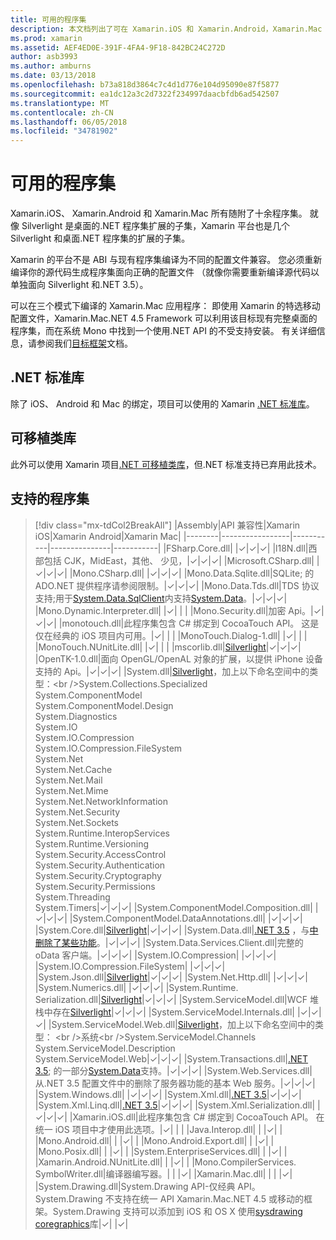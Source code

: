 ```yaml
---
title: 可用的程序集
description: 本文档列出了可在 Xamarin.iOS 和 Xamarin.Android，Xamarin.Mac 中使用的程序集。 它还链接到有关标准.NET 库和可移植类库文档。
ms.prod: xamarin
ms.assetid: AEF4ED0E-391F-4FA4-9F18-842BC24C272D
author: asb3993
ms.author: amburns
ms.date: 03/13/2018
ms.openlocfilehash: b73a818d3864c7c4d1d776e104d95090e87f5877
ms.sourcegitcommit: ea1dc12a3c2d7322f234997daacbfdb6ad542507
ms.translationtype: MT
ms.contentlocale: zh-CN
ms.lasthandoff: 06/05/2018
ms.locfileid: "34781902"
---
```

# <a name="available-assemblies"></a>可用的程序集

Xamarin.iOS、 Xamarin.Android 和 Xamarin.Mac 所有随附了十余程序集。 就像 Silverlight 是桌面的.NET 程序集扩展的子集，Xamarin 平台也是几个 Silverlight 和桌面.NET 程序集的扩展的子集。

Xamarin 的平台不是 ABI 与现有程序集编译为不同的配置文件兼容。 您必须重新编译你的源代码生成程序集面向正确的配置文件 （就像你需要重新编译源代码以单独面向 Silverlight 和.NET 3.5）。

可以在三个模式下编译的 Xamarin.Mac 应用程序： 即使用 Xamarin 的特选移动配置文件，Xamarin.Mac.NET 4.5 Framework 可以利用该目标现有完整桌面的程序集，而在系统 Mono 中找到一个使用.NET API 的不受支持安装。 有关详细信息，请参阅我们[目标框架](~/mac/platform/target-framework.md)文档。


## <a name="net-standard-libraries"></a>.NET 标准库

除了 iOS、 Android 和 Mac 的绑定，项目可以使用的 Xamarin [.NET 标准库](~/cross-platform/app-fundamentals/net-standard.md)。

## <a name="portable-class-libraries"></a>可移植类库
 
此外可以使用 Xamarin 项目[.NET 可移植类库](~/cross-platform/app-fundamentals/pcl.md)，但.NET 标准支持已弃用此技术。

## <a name="supported-assemblies"></a>支持的程序集

> [!div class="mx-tdCol2BreakAll"]
> |Assembly|API 兼容性|Xamarin iOS|Xamarin Android|Xamarin Mac|
> |--------|-----------------|-----------|---------------|-----------|
> |FSharp.Core.dll| |✓|✓|✓|
> |l18N.dll|西部包括 CJK，MidEast，其他、 少见，|✓|✓|✓|
> |Microsoft.CSharp.dll| |✓|✓|✓|
> |Mono.CSharp.dll| |✓|✓|✓|
> |Mono.Data.Sqlite.dll|SQLite; 的 ADO.NET 提供程序请参阅限制。|✓|✓|✓|
> |Mono.Data.Tds.dll|TDS 协议支持;用于[System.Data.SqlClient](https://developer.xamarin.com/api/namespace/System.Data.SqlClient/)内支持[System.Data](https://developer.xamarin.com/api/namespace/System.Data/)。|✓|✓|✓|
> |Mono.Dynamic.&#8203;Interpreter.dll| |✓| | |
> |Mono.Security.dll|加密 Api。|✓|✓|✓|
> |monotouch.dll|此程序集包含 C# 绑定到 CocoaTouch API。 这是仅在经典的 iOS 项目内可用。|✓| | |
> |MonoTouch.&#8203;Dialog-1.dll| |✓| | |
> |MonoTouch.&#8203;NUnitLite.dll| |✓| | |
> |mscorlib.dll|[Silverlight](https://msdn.microsoft.com/library/cc838194(VS.95).aspx)|✓|✓|✓|
> |OpenTK-1.0.dll|面向 OpenGL/OpenAL 对象的扩展，以提供 iPhone 设备支持的 Api。|✓|✓|✓|
> |System.dll|[Silverlight](https://msdn.microsoft.com/library/cc838194(VS.95).aspx)，加上以下命名空间中的类型：<br />System.Collections.Specialized<br />System.&#8203;ComponentModel<br />System.ComponentModel.Design<br />System.Diagnostics<br />System.IO<br />System.IO.Compression<br />System.IO.Compression.FileSystem<br />System.Net<br />System.Net.Cache<br />System.Net.Mail<br />System.Net.Mime<br />System.Net.&#8203;NetworkInformation<br />System.Net.Security<br />System.Net.Sockets<br />System.Runtime.&#8203;InteropServices<br />System.Runtime.Versioning<br />System.Security.&#8203;AccessControl<br />System.Security.Authentication<br />System.Security.&#8203;Cryptography<br />System.Security.Permissions<br />System.Threading<br />System.Timers|✓|✓|✓|
> |System.&#8203;ComponentModel.&#8203;Composition.dll| |✓|✓|✓|
> |System.&#8203;ComponentModel.&#8203;DataAnnotations.dll| |✓|✓|✓|
> |System.Core.dll|[Silverlight](https://msdn.microsoft.com/library/cc838194(VS.95).aspx)|✓|✓|✓|
> |System.Data.dll|[.NET 3.5](http://msdn.microsoft.com/library/ms229335.aspx) ，与[中删除了某些功能](~/ios/data-cloud/system.data.md)。|✓|✓|✓|
> |System.Data.&#8203;Services.&#8203;Client.dll|完整的 oData 客户端。|✓|✓|✓|
> |System.IO.&#8203;Compression| |✓|✓|✓|
> |System.IO.&#8203;Compression.&#8203;FileSystem| |✓|✓|✓|
> |System.Json.dll|[Silverlight](http://msdn.microsoft.com/library/cc838194(VS.95).aspx)|✓|✓|✓|
> |System.Net.&#8203;Http.dll| |✓|✓|✓|
> |System.&#8203;Numerics.dll| |✓|✓|✓|
> |System.Runtime.&#8203;Serialization.dll|[Silverlight](http://msdn.microsoft.com/library/cc838194(VS.95).aspx)|✓|✓|✓|
> |System.&#8203;ServiceModel.dll|WCF 堆栈中存在[Silverlight](http://msdn.microsoft.com/library/cc838194(VS.95).aspx)|✓|✓|✓|
> |System.&#8203;ServiceModel.&#8203;Internals.dll| |✓|✓|✓|
> |System.&#8203;ServiceModel.&#8203;Web.dll|[Silverlight](http://msdn.microsoft.com/library/cc838194(VS.95).aspx)，加上以下命名空间中的类型： <br />系统<br />System.ServiceModel.Channels<br />System.ServiceModel.Description<br />System.ServiceModel.Web|✓|✓|✓|
> |System.&#8203;Transactions.dll|[.NET 3.5](http://msdn.microsoft.com/library/ms229335.aspx); 的一部分[System.Data](~/ios/data-cloud/system.data.md)支持。|✓|✓|✓|
> |System.Web.&#8203;Services.dll|从.NET 3.5 配置文件中的删除了服务器功能的基本 Web 服务。|✓|✓|✓|
> |System.&#8203;Windows.dll| |✓|✓|✓|
> |System.&#8203;Xml.dll|[.NET 3.5](http://msdn.microsoft.com/library/ms229335.aspx)|✓|✓|✓|
> |System.Xml.&#8203;Linq.dll|[.NET 3.5](http://msdn.microsoft.com/library/ms229335.aspx)|✓|✓|✓|
> |System.Xml.Serialization.dll| |✓|✓|✓|
> |Xamarin.iOS.dll|此程序集包含 C# 绑定到 CocoaTouch API。 在统一 iOS 项目中才使用此选项。|✓| | |
> |Java.Interop.dll| | |✓| |
> |Mono.Android.dll| | |✓| |
> |Mono.Android.&#8203;Export.dll| | |✓| |
> |Mono.Posix.dll| | |✓| |
> |System.&#8203;EnterpriseServices.dll| | |✓| |
> |Xamarin.Android.&#8203;NUnitLite.dll| | |✓| |
> |Mono.CompilerServices.&#8203;SymbolWriter.dll|编译器编写器。| | |✓|
> |Xamarin.Mac.dll| | | |✓|
> |System.&#8203;Drawing.dll|System.Drawing API-仅经典 API。System.Drawing 不支持在统一 API Xamarin.Mac.NET 4.5 或移动的框架。System.Drawing 支持可以添加到 iOS 和 OS X 使用[sysdrawing coregraphics](https://github.com/mono/sysdrawing-coregraphics)库|✓| |✓|
